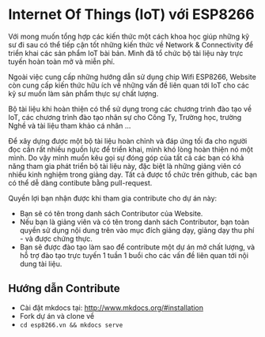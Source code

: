 # Internet Of Things (IoT) với ESP8266 

Với mong muốn tổng hợp các kiến thức một cách khoa học giúp những kỹ sư đi sau có thể tiếp cận tốt những kiến thức về Network & Connectivity để triển khai các sản phẩm IoT bài bản. Mình đã tổ chức bộ tài liệu này trực tuyến hoàn toàn mở và miễn phí.

Ngoài việc cung cấp những hướng dẫn sử dụng chip Wifi ESP8266, Website còn cung cấp kiến thức hữu ích về những vấn đề liên quan tới IoT cho các kỹ sư muốn làm sản phẩm thực sự chất lượng.

Bộ tài liệu khi hoàn thiện có thể sử dụng trong các chương trình đào tạo về IoT, các chương trình đào tạo nhân sự cho Công Ty, Trường học, trường Nghề và tài liệu tham khảo cá nhân ...

Để xây dựng được một bộ tài liệu hoàn chỉnh và đáp ứng tối đa cho người đọc cần rất nhiều nguồn lực để triển khai, mình khó lòng hoàn thiện nó một mình. Do vậy mình muốn kêu gọi sự đóng góp của tất cả các bạn có khả năng tham gia phát triển bộ tài liệu này, đặc biệt là những giảng viên có nhiều kinh nghiệm trong giảng dạy. Tất cả được tổ chức trên github, các bạn có thể dễ dàng contibute bằng pull-request.

Quyền lợi bạn nhận được khi tham gia contribute cho dự án này:
- Bạn sẽ có tên trong danh sách Contributor của Website.
- Nếu bạn là giảng viên và có tên trong danh sách Contributor, bạn toàn quyền sử dụng nội dung trên vào mục đích giảng dạy, giảng dạy thu phí - và được chứng thực.
- Bạn sẽ được đào tạo làm sao để contribute một dự án mở chất lượng, và hỗ trợ đào tạo trực tuyến 1 tuần 1 buổi cho các vấn đề liên quan tới nội dung tài liệu.

## Hướng dẫn Contribute 

- Cài đặt mkdocs tại: http://www.mkdocs.org/#installation
- Fork dự án và clone về 
- `cd esp8266.vn && mkdocs serve`
